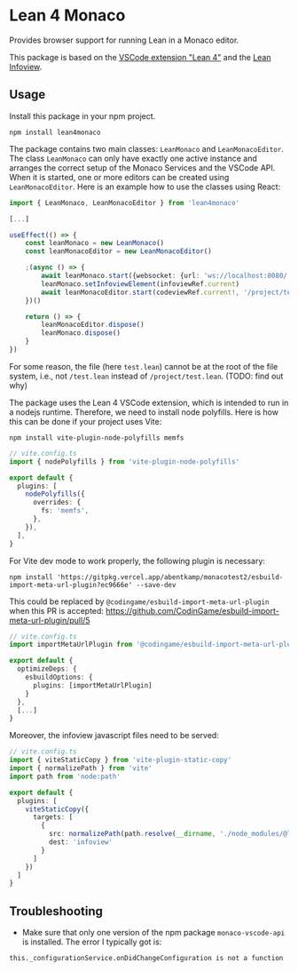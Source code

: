 # Lean 4 Monaco

Provides browser support for running Lean in a Monaco editor.

This package is based on the [VSCode extension
"Lean 4"](https://marketplace.visualstudio.com/items?itemName=leanprover.lean4) and the
[Lean Infoview](https://www.npmjs.com/package/@leanprover/infoview).

## Usage

Install this package in your npm project.

```
npm install lean4monaco
```

The package contains two main classes: `LeanMonaco` and `LeanMonacoEditor`. The
class `LeanMonaco` can only have exactly one active instance and arranges the
correct setup of the Monaco Services and the VSCode API. When it is started,
one or more editors can be created using `LeanMonacoEditor`. Here is an example
how to use the classes using React:

```ts
import { LeanMonaco, LeanMonacoEditor } from 'lean4monaco'

[...]

useEffect(() => {
    const leanMonaco = new LeanMonaco()
    const leanMonacoEditor = new LeanMonacoEditor()

    ;(async () => {
        await leanMonaco.start({websocket: {url: 'ws://localhost:8080/'}})
        leanMonaco.setInfoviewElement(infoviewRef.current)
        await leanMonacoEditor.start(codeviewRef.current!, '/project/test.lean', '#check Nat')
    })()

    return () => {
        leanMonacoEditor.dispose()
        leanMonaco.dispose()
    }
})
```

For some reason, the file (here `test.lean`) cannot be at the root of the file system, i.e., not `/test.lean` instead of `/project/test.lean`. (TODO: find out why)

The package uses the Lean 4 VSCode extension, which is intended to run in a nodejs runtime. Therefore, we need to install node polyfills.
Here is how this can be done if your project uses Vite:
```
npm install vite-plugin-node-polyfills memfs 
```

```ts
// vite.config.ts
import { nodePolyfills } from 'vite-plugin-node-polyfills'

export default {
  plugins: [
    nodePolyfills({
      overrides: {
        fs: 'memfs',
      },
    }),
  ],
}
```

For Vite dev mode to work properly, the following plugin is necessary:
```
npm install 'https://gitpkg.vercel.app/abentkamp/monacotest2/esbuild-import-meta-url-plugin?ec9666e' --save-dev
```
This could be replaced by `@codingame/esbuild-import-meta-url-plugin` when this PR is accepted: https://github.com/CodinGame/esbuild-import-meta-url-plugin/pull/5

```ts
// vite.config.ts
import importMetaUrlPlugin from '@codingame/esbuild-import-meta-url-plugin'

export default {
  optimizeDeps: {
    esbuildOptions: {
      plugins: [importMetaUrlPlugin]
    }
  },
  [...]
}
```

Moreover, the infoview javascript files need to be served:
```ts
// vite.config.ts
import { viteStaticCopy } from 'vite-plugin-static-copy'
import { normalizePath } from 'vite'
import path from 'node:path'

export default {
  plugins: [
    viteStaticCopy({
      targets: [
        {
          src: normalizePath(path.resolve(__dirname, './node_modules/@leanprover/infoview/dist/*.production.min.js')),
          dest: 'infoview'
        }
      ]
    })
  ]
}
```

## Troubleshooting

* Make sure that only one version of the npm package `monaco-vscode-api` is installed.
The error I typically got is:
```
this._configurationService.onDidChangeConfiguration is not a function
```
